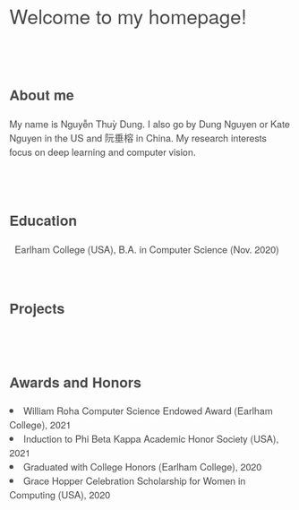 <content style="color:#4a4a4a; font-family:Helvetica Neue;">
  <h1 style="font-size:35px; font-weight:normal; text-spacing:1.3px;">Welcome to my homepage!</h1>
  <br/>
  <br/>
  <h2 style="font-size:25px;">About me</h2>
<!--   <hr style="height:1px;border:none;color:#333;background-color:#333;" /> -->
    <p style="font-size:17px;">
    My name is Nguyễn Thuỳ Dung. I also go by Dung Nguyen or Kate Nguyen in the US and 阮垂榕 in China. My research interests focus on deep learning and computer vision.
    </p>
  <br/>
  <br/>

  <h2 style="font-size:25px;">Education</h2>
    <div style="font-size:17px;">
      <i class="fas fa-graduation-cap fa-lg" style="color: rgb(70,70,70); font-family:Font Awesome 5 Free;"></i>&nbsp; Earlham College (USA), B.A. in Computer Science (Nov. 2020)
    </div>                                                                     
  <br/>
  <br/>

  <h2 style="font-size:25px;">Projects</h2>
    <div style="font-size:17px;">
    </div>
  <br/>
  <br/>

  <h2 style="font-size:25px;">Awards and Honors</h2>
    <div style="font-size:17px;">
      <li>William Roha Computer Science Endowed Award (Earlham College), 2021</li>
      <li>Induction to Phi Beta Kappa Academic Honor Society (USA), 2021</li>
      <li>Graduated with College Honors (Earlham College), 2020</li>
      <li>Grace Hopper Celebration Scholarship for Women in Computing (USA), 2020</li>
    </div>
  <br/>
  <br/>
</content>
